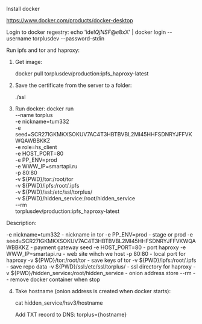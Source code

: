Install docker

https://www.docker.com/products/docker-desktop

Login to docker regestry:
    echo 'ide!$QjNSF@e$8xX' | docker login --username torplusdev --password-stdin

Run ipfs and tor and haproxy:

1) Get image:

    docker pull torplusdev/production:ipfs_haproxy-latest

2) Save the certificate from the server to a folder:

    ./ssl
    
3) Run docker:
    docker run \
    --name torplus \
    -e nickname=tum332 \
    -e seed=SCR27IGKMKXSOKUV7AC4T3HBTBVBL2MI45HHFSDNRYJFFVKWQAWBBKKZ \
    -e role=hs_client \
    -e HOST_PORT=80 \
    -e PP_ENV=prod \
    -e WWW_IP=smartapi.ru \
    -p 80:80 \
    -v ${PWD}/tor:/root/tor \
    -v ${PWD}/ipfs:/root/.ipfs \
    -v ${PWD}/ssl:/etc/ssl/torplus/ \
    -v ${PWD}/hidden_service:/root/hidden_service \
    --rm \
    torplusdev/production:ipfs_haproxy-latest

Description:

-e nickname=tum332  - nickname in tor
-e PP_ENV=prod - stage or prod 
-e seed=SCR27IGKMKXSOKUV7AC4T3HBTBVBL2MI45HHFSDNRYJFFVKWQAWBBKKZ -  payment gateway seed
-e HOST_PORT=80  - port haproxy
-e WWW_IP=smartapi.ru -  web site wihch we host 
-p 80:80 - local port for haproxy
-v ${PWD}/tor:/root/tor  - save keys of tor 
-v ${PWD}/ipfs:/root/.ipfs - save repo data
-v ${PWD}/ssl:/etc/ssl/torplus/ - ssl directory for haproxy 
-v ${PWD}/hidden_service:/root/hidden_service - onion address store 
--rm  -- remove docker container when stop 


4) Take hostname (onion address is created when docker starts):

    cat hidden_service/hsv3/hostname

    Add TXT record to DNS:
        torplus={hostname}


